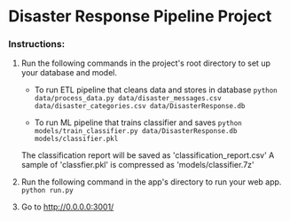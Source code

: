 # Disaster Response Pipeline Project

### Instructions:
1. Run the following commands in the project's root directory to set up your database and model.

    - To run ETL pipeline that cleans data and stores in database
        `python data/process_data.py data/disaster_messages.csv data/disaster_categories.csv data/DisasterResponse.db`


    - To run ML pipeline that trains classifier and saves
        `python models/train_classifier.py data/DisasterResponse.db models/classifier.pkl`

	 The classification report will be saved as 'classification_report.csv'
	 A sample of 'classfier.pkl' is compressed as 'models/classifier.7z' 

2. Run the following command in the app's directory to run your web app.
    `python run.py`

3. Go to http://0.0.0.0:3001/
